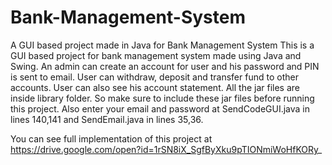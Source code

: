 # Bank-Management-System
A GUI based project made in Java for Bank Management System
This is a GUI based project for bank management system made using Java and Swing. An admin can create an account for user and his password
and PIN is sent to email. User can withdraw, deposit and transfer fund to other accounts. User can also see his account statement. All the jar files are inside library folder. So make sure to include these jar files before running this project. Also enter your email and password at SendCodeGUI.java in  lines 140,141 and SendEmail.java in lines 35,36.

You can see full implementation of this project at https://drive.google.com/open?id=1rSN8iX_SgfByXku9pTIONmiWoHfKORy_
